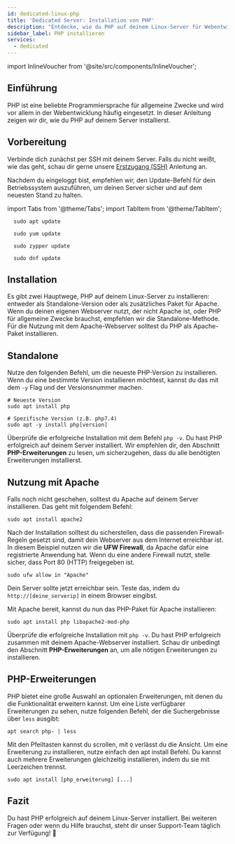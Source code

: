 ```yaml
---
id: dedicated-linux-php
title: 'Dedicated Server: Installation von PHP'
description: "Entdecke, wie du PHP auf deinem Linux-Server für Webentwicklung installierst und optimiere dein Setup mit wichtigen Erweiterungen → Jetzt mehr erfahren"
sidebar_label: PHP installieren
services:
  - dedicated
---
```


import InlineVoucher from '@site/src/components/InlineVoucher';

## Einführung

PHP ist eine beliebte Programmiersprache für allgemeine Zwecke und wird vor allem in der Webentwicklung häufig eingesetzt. In dieser Anleitung zeigen wir dir, wie du PHP auf deinem Server installierst.

<InlineVoucher />

## Vorbereitung

Verbinde dich zunächst per SSH mit deinem Server. Falls du nicht weißt, wie das geht, schau dir gerne unsere [Erstzugang (SSH)](vserver-linux-ssh.md) Anleitung an.

Nachdem du eingeloggt bist, empfehlen wir, den Update-Befehl für dein Betriebssystem auszuführen, um deinen Server sicher und auf dem neuesten Stand zu halten.

import Tabs from '@theme/Tabs';
import TabItem from '@theme/TabItem';

<Tabs>
<TabItem value="ubuntu-debian" label="Ubuntu & Debian" default>

```
  sudo apt update
```

</TabItem>
<TabItem value="centos" label="CentOS">

```
  sudo yum update
```

</TabItem>
<TabItem value="opensuse" label="OpenSUSE">

```
  sudo zypper update
```

</TabItem>
<TabItem value="fedora" label="Fedora">

```
  sudo dnf update
```

</TabItem>
</Tabs>

## Installation

Es gibt zwei Hauptwege, PHP auf deinem Linux-Server zu installieren: entweder als Standalone-Version oder als zusätzliches Paket für Apache. Wenn du deinen eigenen Webserver nutzt, der nicht Apache ist, oder PHP für allgemeine Zwecke brauchst, empfehlen wir die Standalone-Methode. Für die Nutzung mit dem Apache-Webserver solltest du PHP als Apache-Paket installieren.

## Standalone

Nutze den folgenden Befehl, um die neueste PHP-Version zu installieren. Wenn du eine bestimmte Version installieren möchtest, kannst du das mit dem `-y` Flag und der Versionsnummer machen.
```
# Neueste Version
sudo apt install php

# Spezifische Version (z.B. php7.4)
sudo apt -y install php[version]
```

Überprüfe die erfolgreiche Installation mit dem Befehl `php -v`. Du hast PHP erfolgreich auf deinem Server installiert. Wir empfehlen dir, den Abschnitt **PHP-Erweiterungen** zu lesen, um sicherzugehen, dass du alle benötigten Erweiterungen installierst.

## Nutzung mit Apache

Falls noch nicht geschehen, solltest du Apache auf deinem Server installieren. Das geht mit folgendem Befehl:
```
sudo apt install apache2
```

Nach der Installation solltest du sicherstellen, dass die passenden Firewall-Regeln gesetzt sind, damit dein Webserver aus dem Internet erreichbar ist. In diesem Beispiel nutzen wir die **UFW Firewall**, da Apache dafür eine registrierte Anwendung hat. Wenn du eine andere Firewall nutzt, stelle sicher, dass Port 80 (HTTP) freigegeben ist.
```
sudo ufw allow in "Apache"
```

Dein Server sollte jetzt erreichbar sein. Teste das, indem du `http://[deine_serverip]` in einem Browser eingibst.

Mit Apache bereit, kannst du nun das PHP-Paket für Apache installieren:
```
sudo apt install php libapache2-mod-php
```

Überprüfe die erfolgreiche Installation mit `php -v`. Du hast PHP erfolgreich zusammen mit deinem Apache-Webserver installiert. Schau dir unbedingt den Abschnitt **PHP-Erweiterungen** an, um alle nötigen Erweiterungen zu installieren.

## PHP-Erweiterungen

PHP bietet eine große Auswahl an optionalen Erweiterungen, mit denen du die Funktionalität erweitern kannst. Um eine Liste verfügbarer Erweiterungen zu sehen, nutze folgenden Befehl, der die Suchergebnisse über `less` ausgibt:

```
apt search php- | less
```

Mit den Pfeiltasten kannst du scrollen, mit `Q` verlässt du die Ansicht. Um eine Erweiterung zu installieren, nutze einfach den apt install Befehl. Du kannst auch mehrere Erweiterungen gleichzeitig installieren, indem du sie mit Leerzeichen trennst.

```
sudo apt install [php_erweiterung] [...]
```

## Fazit

Du hast PHP erfolgreich auf deinem Linux-Server installiert. Bei weiteren Fragen oder wenn du Hilfe brauchst, steht dir unser Support-Team täglich zur Verfügung! 🙂

<InlineVoucher />